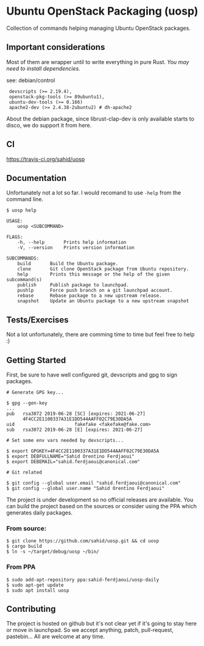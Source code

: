 # Ubuntu OpenStack Packaging (uosp)

Collection of commands helping managing Ubuntu OpenStack packages.

## Important considerations

Most of them are wrapper until to write everything in pure Rust. *You
may need to install dependencies.*

see: debian/control

```
 devscripts (>= 2.19.4),
 openstack-pkg-tools (>= 89ubuntu1),
 ubuntu-dev-tools (>= 0.166)
 apache2-dev (>= 2.4.38-2ubuntu2) # dh-apache2
```

About the debian package, since librust-clap-dev is only available
starts to disco, we do support it from here.

## CI

https://travis-ci.org/sahid/uosp

## Documentation

Unfortunately not a lot so far. I would recomand to use `-help` from
the command line.

```
$ uosp help

USAGE:
    uosp <SUBCOMMAND>

FLAGS:
    -h, --help       Prints help information
    -V, --version    Prints version information

SUBCOMMANDS:
    build       Build the Ubuntu package.
    clone       Git clone OpenStack package from Ubuntu repository.
    help        Prints this message or the help of the given subcommand(s)
    publish     Publish package to launchpad.
    pushlp      Force push branch on a git launchpad account.
    rebase      Rebase package to a new upstream release.
    snapshot    Update an Ubuntu package to a new upstream snapshot
```

## Tests/Exercises

Not a lot unfortunately, there are comming time to time but feel free
to help :)

## Getting Started

First, be sure to have well configured git, devscripts and gpg to sign
packages.

```
# Generate GPG key...

$ gpg --gen-key
...
pub   rsa3072 2019-06-28 [SC] [expires: 2021-06-27]
      4F4CC2E1100337A31E1DD544AAFF02C79E30DA5A
uid                      fakefake <fakefake@fake.com>
sub   rsa3072 2019-06-28 [E] [expires: 2021-06-27]

# Set some env vars needed by devscripts...

$ export GPGKEY=4F4CC2E1100337A31E1DD544AAFF02C79E30DA5A
$ export DEBFULLNAME="Sahid Orentino Ferdjaoui"
$ export DEBEMAIL="sahid.ferdjaoui@canonical.com"

# Git related

$ git config --global user.email "sahid.ferdjaoui@canonical.com"
$ git config --global user.name "Sahid Orentino Ferdjaoui"
```

The project is under development so no official releases are
available. You can build the project based on the sources or consider
using the PPA which generates daily packages.

### From source:

```
$ git clone https://github.com/sahid/uosp.git && cd uosp
$ cargo build
$ ln -s ~/target/debug/uosp ~/bin/
```

### From PPA
```
$ sudo add-apt-repository ppa:sahid-ferdjaoui/uosp-daily
$ sudo apt-get update
$ sudo apt install uosp
```

## Contributing

The project is hosted on github but it's not clear yet if it's going
to stay here or move in launchpad. So we accept anything, patch,
pull-request, pastebin... All are welcome at any time.
